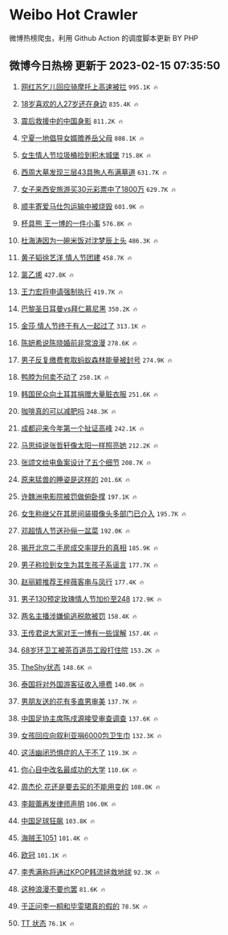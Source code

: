 # Weibo Hot Crawler 



微博热榜爬虫，利用 Github Action 的调度脚本更新 BY PHP 


## 微博今日热榜 更新于 2023-02-15 07:35:50 
1. [网红苏乞儿回应骑摩托上高速被拦](https://s.weibo.com/weibo?q=%23%E7%BD%91%E7%BA%A2%E8%8B%8F%E4%B9%9E%E5%84%BF%E5%9B%9E%E5%BA%94%E9%AA%91%E6%91%A9%E6%89%98%E4%B8%8A%E9%AB%98%E9%80%9F%E8%A2%AB%E6%8B%A6%23&t=31&band_rank=1&Refer=top) `995.1K 🔥` 

1. [18岁喜欢的人27岁还在身边](https://s.weibo.com/weibo?q=%2318%E5%B2%81%E5%96%9C%E6%AC%A2%E7%9A%84%E4%BA%BA27%E5%B2%81%E8%BF%98%E5%9C%A8%E8%BA%AB%E8%BE%B9%23&t=31&band_rank=2&Refer=top) `835.4K 🔥` 

1. [震后救援中的中国身影](https://s.weibo.com/weibo?q=%23%E9%9C%87%E5%90%8E%E6%95%91%E6%8F%B4%E4%B8%AD%E7%9A%84%E4%B8%AD%E5%9B%BD%E8%BA%AB%E5%BD%B1%23&t=31&band_rank=3&Refer=top) `811.2K 🔥` 

1. [宁夏一地倡导女婿赡养岳父母](https://s.weibo.com/weibo?q=%23%E5%AE%81%E5%A4%8F%E4%B8%80%E5%9C%B0%E5%80%A1%E5%AF%BC%E5%A5%B3%E5%A9%BF%E8%B5%A1%E5%85%BB%E5%B2%B3%E7%88%B6%E6%AF%8D%23&t=31&band_rank=4&Refer=top) `808.1K 🔥` 

1. [女生情人节垃圾桶捡到积木城堡](https://s.weibo.com/weibo?q=%23%E5%A5%B3%E7%94%9F%E6%83%85%E4%BA%BA%E8%8A%82%E5%9E%83%E5%9C%BE%E6%A1%B6%E6%8D%A1%E5%88%B0%E7%A7%AF%E6%9C%A8%E5%9F%8E%E5%A0%A1%23&t=31&band_rank=5&Refer=top) `715.8K 🔥` 

1. [西周大墓发现三层43具殉人布满墓道](https://s.weibo.com/weibo?q=%23%E8%A5%BF%E5%91%A8%E5%A4%A7%E5%A2%93%E5%8F%91%E7%8E%B0%E4%B8%89%E5%B1%8243%E5%85%B7%E6%AE%89%E4%BA%BA%E5%B8%83%E6%BB%A1%E5%A2%93%E9%81%93%23&t=31&band_rank=6&Refer=top) `631.7K 🔥` 

1. [女子来西安旅游买30元彩票中了1800万](https://s.weibo.com/weibo?q=%23%E5%A5%B3%E5%AD%90%E6%9D%A5%E8%A5%BF%E5%AE%89%E6%97%85%E6%B8%B8%E4%B9%B030%E5%85%83%E5%BD%A9%E7%A5%A8%E4%B8%AD%E4%BA%861800%E4%B8%87%23&t=31&band_rank=7&Refer=top) `629.7K 🔥` 

1. [顺丰寄爱马仕包运输中被烧毁](https://s.weibo.com/weibo?q=%23%E9%A1%BA%E4%B8%B0%E5%AF%84%E7%88%B1%E9%A9%AC%E4%BB%95%E5%8C%85%E8%BF%90%E8%BE%93%E4%B8%AD%E8%A2%AB%E7%83%A7%E6%AF%81%23&t=31&band_rank=8&Refer=top) `601.9K 🔥` 

1. [杯具熊 王一博的一件小事](https://s.weibo.com/weibo?q=%E6%9D%AF%E5%85%B7%E7%86%8A%20%E7%8E%8B%E4%B8%80%E5%8D%9A%E7%9A%84%E4%B8%80%E4%BB%B6%E5%B0%8F%E4%BA%8B&t=31&band_rank=9&Refer=top) `576.8K 🔥` 

1. [杜海涛因为一碗米饭对沈梦辰上头](https://s.weibo.com/weibo?q=%23%E6%9D%9C%E6%B5%B7%E6%B6%9B%E5%9B%A0%E4%B8%BA%E4%B8%80%E7%A2%97%E7%B1%B3%E9%A5%AD%E5%AF%B9%E6%B2%88%E6%A2%A6%E8%BE%B0%E4%B8%8A%E5%A4%B4%23&t=31&band_rank=10&Refer=top) `486.3K 🔥` 

1. [黄子韬徐艺洋 情人节团建](https://s.weibo.com/weibo?q=%E9%BB%84%E5%AD%90%E9%9F%AC%E5%BE%90%E8%89%BA%E6%B4%8B%20%E6%83%85%E4%BA%BA%E8%8A%82%E5%9B%A2%E5%BB%BA&t=31&band_rank=11&Refer=top) `458.7K 🔥` 

1. [氯乙烯](https://s.weibo.com/weibo?q=%E6%B0%AF%E4%B9%99%E7%83%AF&t=31&band_rank=12&Refer=top) `427.8K 🔥` 

1. [王力宏将申请强制执行](https://s.weibo.com/weibo?q=%23%E7%8E%8B%E5%8A%9B%E5%AE%8F%E5%B0%86%E7%94%B3%E8%AF%B7%E5%BC%BA%E5%88%B6%E6%89%A7%E8%A1%8C%23&t=31&band_rank=13&Refer=top) `419.7K 🔥` 

1. [巴黎圣日耳曼vs拜仁慕尼黑](https://s.weibo.com/weibo?q=%23%E5%B7%B4%E9%BB%8E%E5%9C%A3%E6%97%A5%E8%80%B3%E6%9B%BCvs%E6%8B%9C%E4%BB%81%E6%85%95%E5%B0%BC%E9%BB%91%23&t=31&band_rank=14&Refer=top) `350.2K 🔥` 

1. [金莎 情人节终于有人一起过了](https://s.weibo.com/weibo?q=%E9%87%91%E8%8E%8E%20%E6%83%85%E4%BA%BA%E8%8A%82%E7%BB%88%E4%BA%8E%E6%9C%89%E4%BA%BA%E4%B8%80%E8%B5%B7%E8%BF%87%E4%BA%86&t=31&band_rank=15&Refer=top) `313.1K 🔥` 

1. [陈妍希说陈晓婚前非常浪漫](https://s.weibo.com/weibo?q=%23%E9%99%88%E5%A6%8D%E5%B8%8C%E8%AF%B4%E9%99%88%E6%99%93%E5%A9%9A%E5%89%8D%E9%9D%9E%E5%B8%B8%E6%B5%AA%E6%BC%AB%23&t=31&band_rank=16&Refer=top) `278.6K 🔥` 

1. [男子反复缴费套取蚂蚁森林能量被封号](https://s.weibo.com/weibo?q=%23%E7%94%B7%E5%AD%90%E5%8F%8D%E5%A4%8D%E7%BC%B4%E8%B4%B9%E5%A5%97%E5%8F%96%E8%9A%82%E8%9A%81%E6%A3%AE%E6%9E%97%E8%83%BD%E9%87%8F%E8%A2%AB%E5%B0%81%E5%8F%B7%23&t=31&band_rank=17&Refer=top) `274.9K 🔥` 

1. [鸭脖为何卖不动了](https://s.weibo.com/weibo?q=%23%E9%B8%AD%E8%84%96%E4%B8%BA%E4%BD%95%E5%8D%96%E4%B8%8D%E5%8A%A8%E4%BA%86%23&t=31&band_rank=18&Refer=top) `258.1K 🔥` 

1. [韩国民众向土耳其捐赠大量脏衣服](https://s.weibo.com/weibo?q=%23%E9%9F%A9%E5%9B%BD%E6%B0%91%E4%BC%97%E5%90%91%E5%9C%9F%E8%80%B3%E5%85%B6%E6%8D%90%E8%B5%A0%E5%A4%A7%E9%87%8F%E8%84%8F%E8%A1%A3%E6%9C%8D%23&t=31&band_rank=19&Refer=top) `251.6K 🔥` 

1. [咖啡真的可以减肥吗](https://s.weibo.com/weibo?q=%23%E5%92%96%E5%95%A1%E7%9C%9F%E7%9A%84%E5%8F%AF%E4%BB%A5%E5%87%8F%E8%82%A5%E5%90%97%23&t=31&band_rank=20&Refer=top) `248.3K 🔥` 

1. [成都迎来今年第一个扯证高峰](https://s.weibo.com/weibo?q=%23%E6%88%90%E9%83%BD%E8%BF%8E%E6%9D%A5%E4%BB%8A%E5%B9%B4%E7%AC%AC%E4%B8%80%E4%B8%AA%E6%89%AF%E8%AF%81%E9%AB%98%E5%B3%B0%23&t=31&band_rank=21&Refer=top) `242.1K 🔥` 

1. [马思纯说张哲轩像太阳一样照亮她](https://s.weibo.com/weibo?q=%23%E9%A9%AC%E6%80%9D%E7%BA%AF%E8%AF%B4%E5%BC%A0%E5%93%B2%E8%BD%A9%E5%83%8F%E5%A4%AA%E9%98%B3%E4%B8%80%E6%A0%B7%E7%85%A7%E4%BA%AE%E5%A5%B9%23&t=31&band_rank=22&Refer=top) `212.2K 🔥` 

1. [张颂文给电鱼案设计了五个细节](https://s.weibo.com/weibo?q=%23%E5%BC%A0%E9%A2%82%E6%96%87%E7%BB%99%E7%94%B5%E9%B1%BC%E6%A1%88%E8%AE%BE%E8%AE%A1%E4%BA%86%E4%BA%94%E4%B8%AA%E7%BB%86%E8%8A%82%23&t=31&band_rank=23&Refer=top) `208.7K 🔥` 

1. [原来猛兽的睡姿是这样的](https://s.weibo.com/weibo?q=%23%E5%8E%9F%E6%9D%A5%E7%8C%9B%E5%85%BD%E7%9A%84%E7%9D%A1%E5%A7%BF%E6%98%AF%E8%BF%99%E6%A0%B7%E7%9A%84%23&t=31&band_rank=24&Refer=top) `201.6K 🔥` 

1. [许魏洲电影院被罚做俯卧撑](https://s.weibo.com/weibo?q=%23%E8%AE%B8%E9%AD%8F%E6%B4%B2%E7%94%B5%E5%BD%B1%E9%99%A2%E8%A2%AB%E7%BD%9A%E5%81%9A%E4%BF%AF%E5%8D%A7%E6%92%91%23&t=31&band_rank=25&Refer=top) `197.1K 🔥` 

1. [女生称继父在其房间装摄像头多部门已介入](https://s.weibo.com/weibo?q=%23%E5%A5%B3%E7%94%9F%E7%A7%B0%E7%BB%A7%E7%88%B6%E5%9C%A8%E5%85%B6%E6%88%BF%E9%97%B4%E8%A3%85%E6%91%84%E5%83%8F%E5%A4%B4%E5%A4%9A%E9%83%A8%E9%97%A8%E5%B7%B2%E4%BB%8B%E5%85%A5%23&t=31&band_rank=26&Refer=top) `195.7K 🔥` 

1. [邓超情人节送孙俪一盆菜](https://s.weibo.com/weibo?q=%23%E9%82%93%E8%B6%85%E6%83%85%E4%BA%BA%E8%8A%82%E9%80%81%E5%AD%99%E4%BF%AA%E4%B8%80%E7%9B%86%E8%8F%9C%23&t=31&band_rank=27&Refer=top) `192.0K 🔥` 

1. [揭开北京二手房成交率提升的真相](https://s.weibo.com/weibo?q=%23%E6%8F%AD%E5%BC%80%E5%8C%97%E4%BA%AC%E4%BA%8C%E6%89%8B%E6%88%BF%E6%88%90%E4%BA%A4%E7%8E%87%E6%8F%90%E5%8D%87%E7%9A%84%E7%9C%9F%E7%9B%B8%23&t=31&band_rank=28&Refer=top) `185.9K 🔥` 

1. [男子称捡到女生为其生孩子系谣言](https://s.weibo.com/weibo?q=%23%E7%94%B7%E5%AD%90%E7%A7%B0%E6%8D%A1%E5%88%B0%E5%A5%B3%E7%94%9F%E4%B8%BA%E5%85%B6%E7%94%9F%E5%AD%A9%E5%AD%90%E7%B3%BB%E8%B0%A3%E8%A8%80%23&t=31&band_rank=29&Refer=top) `177.7K 🔥` 

1. [赵丽颖推荐王梓薇客串与凤行](https://s.weibo.com/weibo?q=%23%E8%B5%B5%E4%B8%BD%E9%A2%96%E6%8E%A8%E8%8D%90%E7%8E%8B%E6%A2%93%E8%96%87%E5%AE%A2%E4%B8%B2%E4%B8%8E%E5%87%A4%E8%A1%8C%23&t=31&band_rank=30&Refer=top) `177.4K 🔥` 

1. [男子130预定玫瑰情人节加价至248](https://s.weibo.com/weibo?q=%23%E7%94%B7%E5%AD%90130%E9%A2%84%E5%AE%9A%E7%8E%AB%E7%91%B0%E6%83%85%E4%BA%BA%E8%8A%82%E5%8A%A0%E4%BB%B7%E8%87%B3248%23&t=31&band_rank=31&Refer=top) `172.9K 🔥` 

1. [两名主播涉嫌偷逃税款被罚](https://s.weibo.com/weibo?q=%23%E4%B8%A4%E5%90%8D%E4%B8%BB%E6%92%AD%E6%B6%89%E5%AB%8C%E5%81%B7%E9%80%83%E7%A8%8E%E6%AC%BE%E8%A2%AB%E7%BD%9A%23&t=31&band_rank=32&Refer=top) `158.4K 🔥` 

1. [王传君说大家对王一博有一些误解](https://s.weibo.com/weibo?q=%23%E7%8E%8B%E4%BC%A0%E5%90%9B%E8%AF%B4%E5%A4%A7%E5%AE%B6%E5%AF%B9%E7%8E%8B%E4%B8%80%E5%8D%9A%E6%9C%89%E4%B8%80%E4%BA%9B%E8%AF%AF%E8%A7%A3%23&t=31&band_rank=33&Refer=top) `157.4K 🔥` 

1. [68岁环卫工被茶百道员工殴打住院](https://s.weibo.com/weibo?q=%2368%E5%B2%81%E7%8E%AF%E5%8D%AB%E5%B7%A5%E8%A2%AB%E8%8C%B6%E7%99%BE%E9%81%93%E5%91%98%E5%B7%A5%E6%AE%B4%E6%89%93%E4%BD%8F%E9%99%A2%23&t=31&band_rank=34&Refer=top) `153.2K 🔥` 

1. [TheShy状态](https://s.weibo.com/weibo?q=%23TheShy%E7%8A%B6%E6%80%81%23&t=31&band_rank=35&Refer=top) `148.6K 🔥` 

1. [泰国将对外国游客征收入境费](https://s.weibo.com/weibo?q=%23%E6%B3%B0%E5%9B%BD%E5%B0%86%E5%AF%B9%E5%A4%96%E5%9B%BD%E6%B8%B8%E5%AE%A2%E5%BE%81%E6%94%B6%E5%85%A5%E5%A2%83%E8%B4%B9%23&t=31&band_rank=36&Refer=top) `140.0K 🔥` 

1. [男朋友送的花有多直男审美](https://s.weibo.com/weibo?q=%23%E7%94%B7%E6%9C%8B%E5%8F%8B%E9%80%81%E7%9A%84%E8%8A%B1%E6%9C%89%E5%A4%9A%E7%9B%B4%E7%94%B7%E5%AE%A1%E7%BE%8E%23&t=31&band_rank=37&Refer=top) `137.7K 🔥` 

1. [中国足协主席陈戌源接受审查调查](https://s.weibo.com/weibo?q=%23%E4%B8%AD%E5%9B%BD%E8%B6%B3%E5%8D%8F%E4%B8%BB%E5%B8%AD%E9%99%88%E6%88%8C%E6%BA%90%E6%8E%A5%E5%8F%97%E5%AE%A1%E6%9F%A5%E8%B0%83%E6%9F%A5%23&t=31&band_rank=38&Refer=top) `137.6K 🔥` 

1. [女孩回应向叙利亚捐6000包卫生巾](https://s.weibo.com/weibo?q=%23%E5%A5%B3%E5%AD%A9%E5%9B%9E%E5%BA%94%E5%90%91%E5%8F%99%E5%88%A9%E4%BA%9A%E6%8D%906000%E5%8C%85%E5%8D%AB%E7%94%9F%E5%B7%BE%23&t=31&band_rank=39&Refer=top) `132.3K 🔥` 

1. [这活幽闭恐惧症的人干不了](https://s.weibo.com/weibo?q=%23%E8%BF%99%E6%B4%BB%E5%B9%BD%E9%97%AD%E6%81%90%E6%83%A7%E7%97%87%E7%9A%84%E4%BA%BA%E5%B9%B2%E4%B8%8D%E4%BA%86%23&t=31&band_rank=40&Refer=top) `119.3K 🔥` 

1. [你心目中改名最成功的大学](https://s.weibo.com/weibo?q=%23%E4%BD%A0%E5%BF%83%E7%9B%AE%E4%B8%AD%E6%94%B9%E5%90%8D%E6%9C%80%E6%88%90%E5%8A%9F%E7%9A%84%E5%A4%A7%E5%AD%A6%23&t=31&band_rank=41&Refer=top) `110.6K 🔥` 

1. [周杰伦 花还是要去买的不能用变的](https://s.weibo.com/weibo?q=%E5%91%A8%E6%9D%B0%E4%BC%A6%20%E8%8A%B1%E8%BF%98%E6%98%AF%E8%A6%81%E5%8E%BB%E4%B9%B0%E7%9A%84%E4%B8%8D%E8%83%BD%E7%94%A8%E5%8F%98%E7%9A%84&t=31&band_rank=42&Refer=top) `108.0K 🔥` 

1. [李靓蕾再发律师声明](https://s.weibo.com/weibo?q=%23%E6%9D%8E%E9%9D%93%E8%95%BE%E5%86%8D%E5%8F%91%E5%BE%8B%E5%B8%88%E5%A3%B0%E6%98%8E%23&t=31&band_rank=43&Refer=top) `106.0K 🔥` 

1. [中国足球狂飙](https://s.weibo.com/weibo?q=%23%E4%B8%AD%E5%9B%BD%E8%B6%B3%E7%90%83%E7%8B%82%E9%A3%99%23&t=31&band_rank=44&Refer=top) `103.8K 🔥` 

1. [海贼王1051](https://s.weibo.com/weibo?q=%E6%B5%B7%E8%B4%BC%E7%8E%8B1051&t=31&band_rank=45&Refer=top) `101.4K 🔥` 

1. [欧冠](https://s.weibo.com/weibo?q=%E6%AC%A7%E5%86%A0&t=31&band_rank=46&Refer=top) `101.1K 🔥` 

1. [李秀满称将通过KPOP韩流拯救地球](https://s.weibo.com/weibo?q=%23%E6%9D%8E%E7%A7%80%E6%BB%A1%E7%A7%B0%E5%B0%86%E9%80%9A%E8%BF%87KPOP%E9%9F%A9%E6%B5%81%E6%8B%AF%E6%95%91%E5%9C%B0%E7%90%83%23&t=31&band_rank=47&Refer=top) `92.3K 🔥` 

1. [这种浪漫不要也罢](https://s.weibo.com/weibo?q=%23%E8%BF%99%E7%A7%8D%E6%B5%AA%E6%BC%AB%E4%B8%8D%E8%A6%81%E4%B9%9F%E7%BD%A2%23&t=31&band_rank=48&Refer=top) `81.6K 🔥` 

1. [于正问李一桐和毕雯珺真的假的](https://s.weibo.com/weibo?q=%23%E4%BA%8E%E6%AD%A3%E9%97%AE%E6%9D%8E%E4%B8%80%E6%A1%90%E5%92%8C%E6%AF%95%E9%9B%AF%E7%8F%BA%E7%9C%9F%E7%9A%84%E5%81%87%E7%9A%84%23&t=31&band_rank=49&Refer=top) `78.5K 🔥` 

1. [TT 状态](https://s.weibo.com/weibo?q=TT%20%E7%8A%B6%E6%80%81&t=31&band_rank=50&Refer=top) `76.1K 🔥` 

